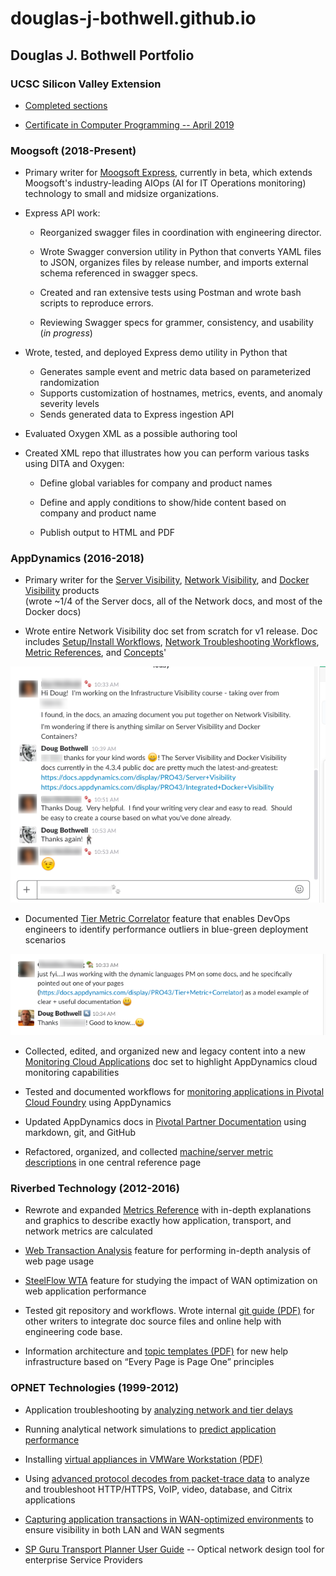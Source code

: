 # douglas-j-bothwell.github.io

## Douglas J. Bothwell Portfolio

### UCSC Silicon Valley Extension

* [Completed sections](./pdf/doug-bothwell-ucsc-sv.completed-sections.2020-08-17.png)

* [Certificate in Computer Programming -- April 2019](./pdf/doug-bothwell-ucsc-certificate-computer-programming.png)


### Moogsoft (2018-Present)

* Primary writer for [Moogsoft Express](https://docs.moogsoft.com/express/index.html?lang=en), currently in beta, which extends Moogsoft's industry-leading AIOps (AI for IT Operations monitoring) technology to small and midsize organizations.

* Express API work:

   * Reorganized swagger files in coordination with engineering director.

   * Wrote Swagger conversion utility in Python that converts YAML files to JSON, organizes files by release number, and imports external schema referenced in swagger specs.

   * Created and ran extensive tests using Postman and wrote bash scripts to reproduce errors.

   * Reviewing Swagger specs for grammer, consistency, and usability (_in progress_)

* Wrote, tested, and deployed Express demo utility in Python that
   * Generates sample event and metric data based on parameterized randomization
   * Supports customization of hostnames, metrics, events, and anomaly severity levels
   * Sends generated data to Express ingestion API

* Evaluated Oxygen XML as a possible authoring tool

* Created XML repo that illustrates how you can perform various tasks using DITA and Oxygen:

   * Define global variables for company and product names

   * Define and apply conditions to show/hide content based on company and product name

   * Publish output to HTML and PDF  

### AppDynamics (2016-2018)

* Primary writer for the [Server Visibility](https://docs.appdynamics.com/display/PRO44/Server+Visibility), [Network Visibility](https://docs.appdynamics.com/display/PRO44/Network+Visibility), and [Docker Visibility](https://docs.appdynamics.com/display/CLOUD/Docker+and+AppDynamics+APM) products  <br />(wrote ~1/4 of the Server docs, all of the Network docs, and most of the Docker docs)

* Wrote entire Network Visibility doc set from scratch for v1 release. Doc includes [Setup/Install Workflows](https://docs.appdynamics.com/display/PRO44/Set+Up+Network+Visibility), [Network Troubleshooting Workflows](https://docs.appdynamics.com/display/PRO44/Network+Visibility+Workflows+and+Example+Use+Cases), [Metric References](https://docs.appdynamics.com/display/PRO44/Network+Visibility+Metrics), and [Concepts](https://docs.appdynamics.com/display/PRO44/Network+Visibility+Concepts)'

![](./pdf/netviz-kudos-2.png)   

* Documented [Tier Metric Correlator](https://docs.appdynamics.com/display/PRO44/Tier+Metric+Correlator) feature that enables DevOps engineers to identify performance outliers in blue-green deployment scenarios

![](./pdf/cc-kudos.png)

* Collected, edited, and organized new and legacy content into a new [Monitoring Cloud Applications](https://docs.appdynamics.com/display/CLOUD/Monitoring+Cloud+Applications) doc set to highlight AppDynamics cloud monitoring capabilities

* Tested and documented workflows for [monitoring applications in Pivotal Cloud Foundry](https://docs.appdynamics.com/display/PCF/Pivotal+Cloud+Foundry) using AppDynamics

* Updated AppDynamics docs in [Pivotal Partner Documentation](https://docs.pivotal.io/partners/appdynamics/index.html) using markdown, git, and GitHub

* Refactored, organized, and collected [machine/server metric descriptions](https://docs.appdynamics.com/display/PRO44/Hardware+Resources+Metrics) in one central reference page


### Riverbed Technology (2012-2016)
* Rewrote and expanded [Metrics Reference](https://cdn.rawgit.com/douglas-j-bothwell/douglas-j-bothwell.github.io/a26c6854/appresponse-online-help/wwhelp/wwhimpl/js/html/wwhelp.htm#href=Main%20Documentation/metrics_concepts.html) with in-depth explanations and graphics to describe exactly how application, transport, and network metrics are calculated

* [Web Transaction Analysis](https://cdn.rawgit.com/douglas-j-bothwell/douglas-j-bothwell.github.io/a26c6854/appresponse-online-help/wwhelp/wwhimpl/js/html/wwhelp.htm#href=Main%20Documentation/wta.html) feature for performing in-depth analysis of web page usage

* [SteelFlow WTA](https://cdn.rawgit.com/douglas-j-bothwell/douglas-j-bothwell.github.io/a26c6854/appresponse-online-help/wwhelp/wwhimpl/js/html/wwhelp.htm#href=Main%20Documentation/sfwta.html)  feature for studying the impact of WAN optimization on web application performance

* Tested git repository and workflows. Wrote internal [git guide (PDF)](https://github.com/douglas-j-bothwell/douglas-j-bothwell.github.io/blob/master/pdf/Git%20for%20SteelCentral%20NPM%20Writers%20v4.pdf) for other writers to integrate doc source files and online help with engineering code base.

* Information architecture and [topic templates (PDF)](https://github.com/douglas-j-bothwell/douglas-j-bothwell.github.io/blob/master/pdf/bothwell_doug_info_architecture_sample.pdf) for new help infrastructure based on “Every Page is Page One” principles

### OPNET Technologies (1999-2012)

* Application troubleshooting by [analyzing network and tier delays](https://cdn.rawgit.com/douglas-j-bothwell/douglas-j-bothwell.github.io/760ffa6e/apptransactionxpert/User%20Guide/wwhelp/wwhimpl/js/html/wwhelp.htm#href=ACE_46_Delay.22.1.html#49315)

* Running analytical network simulations to [predict application performance](https://cdn.rawgit.com/douglas-j-bothwell/douglas-j-bothwell.github.io/760ffa6e/apptransactionxpert/User%20Guide/wwhelp/wwhimpl/js/html/wwhelp.htm#href=ACE_53_Pre_bas.27.01.html#49070)

* Installing [virtual appliances in VMWare Workstation (PDF)](https://github.com/douglas-j-bothwell/douglas-j-bothwell.github.io/blob/master/pdf/bothwell_doug_writing_sample3_appresponse_install_virtual_appliance_on_vmware_workstation.pdf)

* Using [advanced protocol decodes from packet-trace data](https://cdn.rawgit.com/douglas-j-bothwell/douglas-j-bothwell.github.io/760ffa6e/apptransactionxpert/User%20Guide/wwhelp/wwhimpl/js/html/wwhelp.htm#href=ACE_51_Protocol.23.5.html#114935) to analyze and troubleshoot HTTP/HTTPS, VoIP, video, database, and Citrix applications

* [Capturing application transactions in WAN-optimized environments](https://cdn.rawgit.com/douglas-j-bothwell/douglas-j-bothwell.github.io/760ffa6e/apptransactionxpert/User%20Guide/wwhelp/wwhimpl/js/html/wwhelp.htm#href=ace_wan_acceleration_overview.html#898312) to ensure visibility in both LAN and WAN segments

* [SP Guru Transport Planner User Guide](https://cdn.rawgit.com/douglas-j-bothwell/douglas-j-bothwell.github.io/c53f380e/spguru-transport-planner-online-help/spgtranplan/wwhelp/wwhimpl/js/html/wwhelp.htm?href=User/User-01-1.html) -- Optical network design tool for enterprise Service Providers
